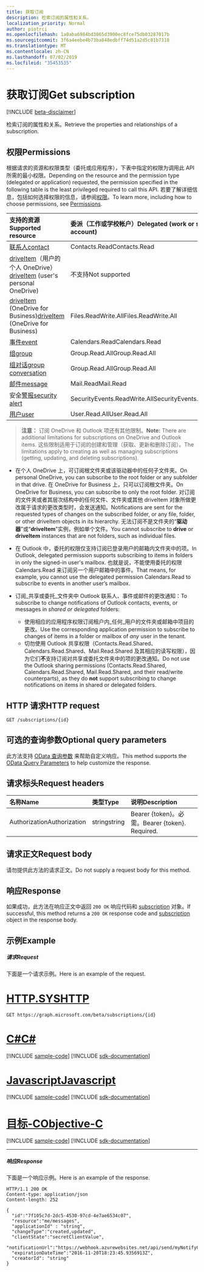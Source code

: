 ```yaml
---
title: 获取订阅
description: 检索订阅的属性和关系。
localization_priority: Normal
author: piotrci
ms.openlocfilehash: 1a0aba6984bd3065d3900ec8fce75db03287017b
ms.sourcegitcommit: 3f6a4eebe4b73ba848edbff74d51a2d5c81b7318
ms.translationtype: MT
ms.contentlocale: zh-CN
ms.lasthandoff: 07/02/2019
ms.locfileid: "35453535"
---
```

# <a name="get-subscription"></a><span data-ttu-id="8289e-103">获取订阅</span><span class="sxs-lookup"><span data-stu-id="8289e-103">Get subscription</span></span>

[!INCLUDE [beta-disclaimer](../../includes/beta-disclaimer.md)]

<span data-ttu-id="8289e-104">检索订阅的属性和关系。</span><span class="sxs-lookup"><span data-stu-id="8289e-104">Retrieve the properties and relationships of a subscription.</span></span>

## <a name="permissions"></a><span data-ttu-id="8289e-105">权限</span><span class="sxs-lookup"><span data-stu-id="8289e-105">Permissions</span></span>

<span data-ttu-id="8289e-106">根据请求的资源和权限类型（委托或应用程序），下表中指定的权限为调用此 API 所需的最小权限。</span><span class="sxs-lookup"><span data-stu-id="8289e-106">Depending on the resource and the permission type (delegated or application) requested, the permission specified in the following table is the least privileged required to call this API.</span></span> <span data-ttu-id="8289e-107">若要了解详细信息，包括如何选择权限的信息，请参阅[权限](/graph/permissions-reference)。</span><span class="sxs-lookup"><span data-stu-id="8289e-107">To learn more, including how to choose permissions, see [Permissions](/graph/permissions-reference).</span></span>

| <span data-ttu-id="8289e-108">支持的资源</span><span class="sxs-lookup"><span data-stu-id="8289e-108">Supported resource</span></span> | <span data-ttu-id="8289e-109">委派（工作或学校帐户）</span><span class="sxs-lookup"><span data-stu-id="8289e-109">Delegated (work or school account)</span></span> | <span data-ttu-id="8289e-110">委派（个人 Microsoft 帐户）</span><span class="sxs-lookup"><span data-stu-id="8289e-110">Delegated (personal Microsoft account)</span></span> | <span data-ttu-id="8289e-111">应用程序</span><span class="sxs-lookup"><span data-stu-id="8289e-111">Application</span></span> |
|:-----|:-----|:-----|:-----|
|[<span data-ttu-id="8289e-112">联系人</span><span class="sxs-lookup"><span data-stu-id="8289e-112">contact</span></span>](../resources/contact.md) | <span data-ttu-id="8289e-113">Contacts.Read</span><span class="sxs-lookup"><span data-stu-id="8289e-113">Contacts.Read</span></span> | <span data-ttu-id="8289e-114">Contacts.Read</span><span class="sxs-lookup"><span data-stu-id="8289e-114">Contacts.Read</span></span> | <span data-ttu-id="8289e-115">Contacts.Read</span><span class="sxs-lookup"><span data-stu-id="8289e-115">Contacts.Read</span></span> |
|<span data-ttu-id="8289e-116">[driveItem](../resources/driveitem.md)（用户的个人 OneDrive）</span><span class="sxs-lookup"><span data-stu-id="8289e-116">[driveItem](../resources/driveitem.md) (user's personal OneDrive)</span></span> | <span data-ttu-id="8289e-117">不支持</span><span class="sxs-lookup"><span data-stu-id="8289e-117">Not supported</span></span> | <span data-ttu-id="8289e-118">Files.ReadWrite</span><span class="sxs-lookup"><span data-stu-id="8289e-118">Files.ReadWrite</span></span> | <span data-ttu-id="8289e-119">不支持</span><span class="sxs-lookup"><span data-stu-id="8289e-119">Not supported</span></span> |
|<span data-ttu-id="8289e-120">[driveItem](../resources/driveitem.md) (OneDrive for Business)</span><span class="sxs-lookup"><span data-stu-id="8289e-120">[driveItem](../resources/driveitem.md) (OneDrive for Business)</span></span> | <span data-ttu-id="8289e-121">Files.ReadWrite.All</span><span class="sxs-lookup"><span data-stu-id="8289e-121">Files.ReadWrite.All</span></span> | <span data-ttu-id="8289e-122">不支持</span><span class="sxs-lookup"><span data-stu-id="8289e-122">Not supported</span></span> | <span data-ttu-id="8289e-123">Files.ReadWrite.All</span><span class="sxs-lookup"><span data-stu-id="8289e-123">Files.ReadWrite.All</span></span> |
|[<span data-ttu-id="8289e-124">事件</span><span class="sxs-lookup"><span data-stu-id="8289e-124">event</span></span>](../resources/event.md) | <span data-ttu-id="8289e-125">Calendars.Read</span><span class="sxs-lookup"><span data-stu-id="8289e-125">Calendars.Read</span></span> | <span data-ttu-id="8289e-126">Calendars.Read</span><span class="sxs-lookup"><span data-stu-id="8289e-126">Calendars.Read</span></span> | <span data-ttu-id="8289e-127">Calendars.Read</span><span class="sxs-lookup"><span data-stu-id="8289e-127">Calendars.Read</span></span> |
|[<span data-ttu-id="8289e-128">组</span><span class="sxs-lookup"><span data-stu-id="8289e-128">group</span></span>](../resources/group.md) | <span data-ttu-id="8289e-129">Group.Read.All</span><span class="sxs-lookup"><span data-stu-id="8289e-129">Group.Read.All</span></span> | <span data-ttu-id="8289e-130">不支持</span><span class="sxs-lookup"><span data-stu-id="8289e-130">Not supported</span></span> | <span data-ttu-id="8289e-131">Group.Read.All</span><span class="sxs-lookup"><span data-stu-id="8289e-131">Group.Read.All</span></span> |
|[<span data-ttu-id="8289e-132">组对话</span><span class="sxs-lookup"><span data-stu-id="8289e-132">group conversation</span></span>](../resources/conversation.md) | <span data-ttu-id="8289e-133">Group.Read.All</span><span class="sxs-lookup"><span data-stu-id="8289e-133">Group.Read.All</span></span> | <span data-ttu-id="8289e-134">不支持</span><span class="sxs-lookup"><span data-stu-id="8289e-134">Not supported</span></span> | <span data-ttu-id="8289e-135">不支持</span><span class="sxs-lookup"><span data-stu-id="8289e-135">Not supported</span></span> |
|[<span data-ttu-id="8289e-136">邮件</span><span class="sxs-lookup"><span data-stu-id="8289e-136">message</span></span>](../resources/message.md) | <span data-ttu-id="8289e-137">Mail.Read</span><span class="sxs-lookup"><span data-stu-id="8289e-137">Mail.Read</span></span> | <span data-ttu-id="8289e-138">Mail.Read</span><span class="sxs-lookup"><span data-stu-id="8289e-138">Mail.Read</span></span> | <span data-ttu-id="8289e-139">Mail.Read</span><span class="sxs-lookup"><span data-stu-id="8289e-139">Mail.Read</span></span> |
|<span data-ttu-id="8289e-140">安全[警报](../resources/alert.md)</span><span class="sxs-lookup"><span data-stu-id="8289e-140">[security alert](../resources/alert.md)</span></span> | <span data-ttu-id="8289e-141">SecurityEvents.ReadWrite.All</span><span class="sxs-lookup"><span data-stu-id="8289e-141">SecurityEvents.ReadWrite.All</span></span> | <span data-ttu-id="8289e-142">不支持</span><span class="sxs-lookup"><span data-stu-id="8289e-142">Not supported</span></span> | <span data-ttu-id="8289e-143">SecurityEvents.ReadWrite.All</span><span class="sxs-lookup"><span data-stu-id="8289e-143">SecurityEvents.ReadWrite.All</span></span> |
|[<span data-ttu-id="8289e-144">用户</span><span class="sxs-lookup"><span data-stu-id="8289e-144">user</span></span>](../resources/user.md) | <span data-ttu-id="8289e-145">User.Read.All</span><span class="sxs-lookup"><span data-stu-id="8289e-145">User.Read.All</span></span> | <span data-ttu-id="8289e-146">User.Read.All</span><span class="sxs-lookup"><span data-stu-id="8289e-146">User.Read.All</span></span> | <span data-ttu-id="8289e-147">User.Read.All</span><span class="sxs-lookup"><span data-stu-id="8289e-147">User.Read.All</span></span> |

> <span data-ttu-id="8289e-148">**注意：** 订阅 OneDrive 和 Outlook 项还有其他限制。</span><span class="sxs-lookup"><span data-stu-id="8289e-148">**Note:** There are additional limitations for subscriptions on OneDrive and Outlook items.</span></span> <span data-ttu-id="8289e-149">这些限制适用于订阅的创建和管理（获取、更新和删除订阅）。</span><span class="sxs-lookup"><span data-stu-id="8289e-149">The limitations apply to creating as well as managing subscriptions (getting, updating, and deleting subscriptions).</span></span>

- <span data-ttu-id="8289e-150">在个人 OneDrive 上，可订阅根文件夹或该驱动器中的任何子文件夹。</span><span class="sxs-lookup"><span data-stu-id="8289e-150">On personal OneDrive, you can subscribe to the root folder or any subfolder in that drive.</span></span> <span data-ttu-id="8289e-151">在 OneDrive for Business 上，只可以订阅根文件夹。</span><span class="sxs-lookup"><span data-stu-id="8289e-151">On OneDrive for Business, you can subscribe to only the root folder.</span></span> <span data-ttu-id="8289e-152">对订阅的文件夹或者其层次结构中的任何文件、文件夹或其他 driveItem 对象所做更改属于请求的更改类型时，会发送通知。</span><span class="sxs-lookup"><span data-stu-id="8289e-152">Notifications are sent for the requested types of changes on the subscribed folder, or any file, folder, or other driveItem objects in its hierarchy.</span></span> <span data-ttu-id="8289e-153">无法订阅不是文件夹的“**驱动器**”或“**driveItem**”实例，例如单个文件。</span><span class="sxs-lookup"><span data-stu-id="8289e-153">You cannot subscribe to **drive** or **driveItem** instances that are not folders, such as individual files.</span></span>

- <span data-ttu-id="8289e-154">在 Outlook 中，委托的权限仅支持订阅已登录用户的邮箱内文件夹中的项。</span><span class="sxs-lookup"><span data-stu-id="8289e-154">In Outlook, delegated permission supports subscribing to items in folders in only the signed-in user's mailbox.</span></span> <span data-ttu-id="8289e-155">也就是说，不能使用委托的权限 Calendars.Read 来订阅另一个用户邮箱中的事件。</span><span class="sxs-lookup"><span data-stu-id="8289e-155">That means, for example, you cannot use the delegated permission Calendars.Read to subscribe to events in another user’s mailbox.</span></span>
- <span data-ttu-id="8289e-156">订阅_共享或委托_文件夹中 Outlook 联系人、事件或邮件的更改通知：</span><span class="sxs-lookup"><span data-stu-id="8289e-156">To subscribe to change notifications of Outlook contacts, events, or messages in _shared or delegated_ folders:</span></span>

  - <span data-ttu-id="8289e-157">使用相应的应用程序权限订阅租户内_任何_用户的文件夹或邮箱中项目的更改。</span><span class="sxs-lookup"><span data-stu-id="8289e-157">Use the corresponding application permission to subscribe to changes of items in a folder or mailbox of _any_ user in the tenant.</span></span>
  - <span data-ttu-id="8289e-158">切勿使用 Outlook 共享权限（Contacts.Read.Shared、Calendars.Read.Shared、Mail.Read.Shared 及其相应的读写权限），因为它们**不**支持订阅对共享或委托文件夹中的项的更改通知。</span><span class="sxs-lookup"><span data-stu-id="8289e-158">Do not use the Outlook sharing permissions (Contacts.Read.Shared, Calendars.Read.Shared, Mail.Read.Shared, and their read/write counterparts), as they do **not** support subscribing to change notifications on items in shared or delegated folders.</span></span>

## <a name="http-request"></a><span data-ttu-id="8289e-159">HTTP 请求</span><span class="sxs-lookup"><span data-stu-id="8289e-159">HTTP request</span></span>

<!-- { "blockType": "ignored" } -->

```http
GET /subscriptions/{id}
```

## <a name="optional-query-parameters"></a><span data-ttu-id="8289e-160">可选的查询参数</span><span class="sxs-lookup"><span data-stu-id="8289e-160">Optional query parameters</span></span>

<span data-ttu-id="8289e-161">此方法支持 [OData 查询参数](https://developer.microsoft.com/graph/docs/concepts/query_parameters) 来帮助自定义响应。</span><span class="sxs-lookup"><span data-stu-id="8289e-161">This method supports the [OData Query Parameters](https://developer.microsoft.com/graph/docs/concepts/query_parameters) to help customize the response.</span></span>

## <a name="request-headers"></a><span data-ttu-id="8289e-162">请求标头</span><span class="sxs-lookup"><span data-stu-id="8289e-162">Request headers</span></span>

| <span data-ttu-id="8289e-163">名称</span><span class="sxs-lookup"><span data-stu-id="8289e-163">Name</span></span>       | <span data-ttu-id="8289e-164">类型</span><span class="sxs-lookup"><span data-stu-id="8289e-164">Type</span></span> | <span data-ttu-id="8289e-165">说明</span><span class="sxs-lookup"><span data-stu-id="8289e-165">Description</span></span>|
|:-----------|:-----|:-----------|
| <span data-ttu-id="8289e-166">Authorization</span><span class="sxs-lookup"><span data-stu-id="8289e-166">Authorization</span></span>  | <span data-ttu-id="8289e-167">string</span><span class="sxs-lookup"><span data-stu-id="8289e-167">string</span></span>  | <span data-ttu-id="8289e-p105">Bearer {token}。必需。</span><span class="sxs-lookup"><span data-stu-id="8289e-p105">Bearer {token}. Required.</span></span> |

## <a name="request-body"></a><span data-ttu-id="8289e-170">请求正文</span><span class="sxs-lookup"><span data-stu-id="8289e-170">Request body</span></span>

<span data-ttu-id="8289e-171">请勿提供此方法的请求正文。</span><span class="sxs-lookup"><span data-stu-id="8289e-171">Do not supply a request body for this method.</span></span>

## <a name="response"></a><span data-ttu-id="8289e-172">响应</span><span class="sxs-lookup"><span data-stu-id="8289e-172">Response</span></span>

<span data-ttu-id="8289e-173">如果成功，此方法在响应正文中返回 `200 OK` 响应代码和 [subscription](../resources/subscription.md) 对象。</span><span class="sxs-lookup"><span data-stu-id="8289e-173">If successful, this method returns a `200 OK` response code and [subscription](../resources/subscription.md) object in the response body.</span></span>

## <a name="example"></a><span data-ttu-id="8289e-174">示例</span><span class="sxs-lookup"><span data-stu-id="8289e-174">Example</span></span>

##### <a name="request"></a><span data-ttu-id="8289e-175">请求</span><span class="sxs-lookup"><span data-stu-id="8289e-175">Request</span></span>

<span data-ttu-id="8289e-176">下面是一个请求示例。</span><span class="sxs-lookup"><span data-stu-id="8289e-176">Here is an example of the request.</span></span>

# <a name="httptabhttp"></a>[<span data-ttu-id="8289e-177">HTTP.SYS</span><span class="sxs-lookup"><span data-stu-id="8289e-177">HTTP</span></span>](#tab/http)
<!-- {
  "blockType": "request",
  "name": "get_subscription"
}-->

```http
GET https://graph.microsoft.com/beta/subscriptions/{id}
```
# <a name="ctabcsharp"></a>[<span data-ttu-id="8289e-178">C#</span><span class="sxs-lookup"><span data-stu-id="8289e-178">C#</span></span>](#tab/csharp)
[!INCLUDE [sample-code](../includes/snippets/csharp/get-subscription-csharp-snippets.md)]
[!INCLUDE [sdk-documentation](../includes/snippets/snippets-sdk-documentation-link.md)]

# <a name="javascripttabjavascript"></a>[<span data-ttu-id="8289e-179">Javascript</span><span class="sxs-lookup"><span data-stu-id="8289e-179">Javascript</span></span>](#tab/javascript)
[!INCLUDE [sample-code](../includes/snippets/javascript/get-subscription-javascript-snippets.md)]
[!INCLUDE [sdk-documentation](../includes/snippets/snippets-sdk-documentation-link.md)]

# <a name="objective-ctabobjc"></a>[<span data-ttu-id="8289e-180">目标-C</span><span class="sxs-lookup"><span data-stu-id="8289e-180">Objective-C</span></span>](#tab/objc)
[!INCLUDE [sample-code](../includes/snippets/objc/get-subscription-objc-snippets.md)]
[!INCLUDE [sdk-documentation](../includes/snippets/snippets-sdk-documentation-link.md)]

---


##### <a name="response"></a><span data-ttu-id="8289e-181">响应</span><span class="sxs-lookup"><span data-stu-id="8289e-181">Response</span></span>

<span data-ttu-id="8289e-182">下面是一个响应示例。</span><span class="sxs-lookup"><span data-stu-id="8289e-182">Here is an example of the response.</span></span>
<!-- {
  "blockType": "response",
  "truncated": true,
  "@odata.type": "microsoft.graph.subscription"
} -->

```http
HTTP/1.1 200 OK
Content-type: application/json
Content-length: 252

{
  "id":"7f105c7d-2dc5-4530-97cd-4e7ae6534c07",
  "resource":"me/messages",
  "applicationId" : "string",
  "changeType":"created,updated",
  "clientState":"secretClientValue",
  "notificationUrl":"https://webhook.azurewebsites.net/api/send/myNotifyClient",
  "expirationDateTime":"2016-11-20T18:23:45.9356913Z",
  "creatorId": "string"
}
```

<!-- uuid: 8fcb5dbc-d5aa-4681-8e31-b001d5168d79
2015-10-25 14:57:30 UTC -->
<!--
{
  "type": "#page.annotation",
  "description": "Get subscription",
  "keywords": "",
  "section": "documentation",
  "tocPath": "",
  "suppressions": [
  ]
}
-->
